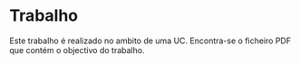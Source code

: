 # Trabalho
Este trabalho é realizado no ambito de uma UC. Encontra-se o ficheiro PDF que contém o objectivo do trabalho.
